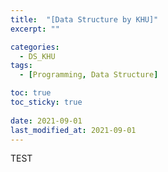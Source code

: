 ```yaml
---
title:  "[Data Structure by KHU]"
excerpt: ""

categories:
  - DS_KHU
tags:
  - [Programming, Data Structure]

toc: true
toc_sticky: true
 
date: 2021-09-01
last_modified_at: 2021-09-01
---
```

TEST
```
```

```
```

```
```

```
```